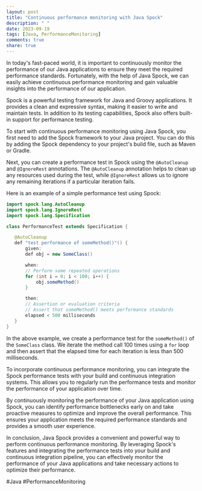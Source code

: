 ```yaml
---
layout: post
title: "Continuous performance monitoring with Java Spock"
description: " "
date: 2023-09-19
tags: [Java, PerformanceMonitoring]
comments: true
share: true
---
```


In today's fast-paced world, it is important to continuously monitor the performance of our Java applications to ensure they meet the required performance standards. Fortunately, with the help of Java Spock, we can easily achieve continuous performance monitoring and gain valuable insights into the performance of our application.

Spock is a powerful testing framework for Java and Groovy applications. It provides a clean and expressive syntax, making it easier to write and maintain tests. In addition to its testing capabilities, Spock also offers built-in support for performance testing.

To start with continuous performance monitoring using Java Spock, you first need to add the Spock framework to your Java project. You can do this by adding the Spock dependency to your project's build file, such as Maven or Gradle.

Next, you can create a performance test in Spock using the `@AutoCleanup` and `@IgnoreRest` annotations. The `@AutoCleanup` annotation helps to clean up any resources used during the test, while `@IgnoreRest` allows us to ignore any remaining iterations if a particular iteration fails.

Here is an example of a simple performance test using Spock:

```java
import spock.lang.AutoCleanup
import spock.lang.IgnoreRest
import spock.lang.Specification

class PerformanceTest extends Specification {

   @AutoCleanup
   def "test performance of someMethod()"() {
       given:
       def obj = new SomeClass()

       when:
       // Perform some repeated operations
       for (int i = 0; i < 100; i++) {
           obj.someMethod()
       }

       then:
       // Assertion or evaluation criteria
       // Assert that someMethod() meets performance standards
       elapsed < 500 milliseconds
   }
}
```

In the above example, we create a performance test for the `someMethod()` of the `SomeClass` class. We iterate the method call 100 times using a `for` loop and then assert that the elapsed time for each iteration is less than 500 milliseconds.

To incorporate continuous performance monitoring, you can integrate the Spock performance tests with your build and continuous integration systems. This allows you to regularly run the performance tests and monitor the performance of your application over time.

By continuously monitoring the performance of your Java application using Spock, you can identify performance bottlenecks early on and take proactive measures to optimize and improve the overall performance. This ensures your application meets the required performance standards and provides a smooth user experience.

In conclusion, Java Spock provides a convenient and powerful way to perform continuous performance monitoring. By leveraging Spock's features and integrating the performance tests into your build and continuous integration pipeline, you can effectively monitor the performance of your Java applications and take necessary actions to optimize their performance.

#Java #PerformanceMonitoring